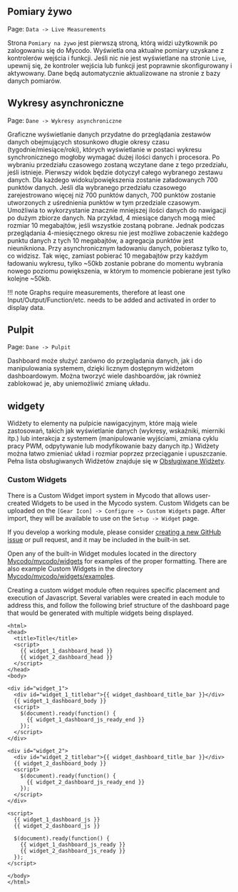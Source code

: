 ## Pomiary żywo

Page\: `Data -> Live Measurements`

Strona `Pomiary na żywo` jest pierwszą stroną, którą widzi użytkownik po zalogowaniu się do Mycodo. Wyświetla ona aktualne pomiary uzyskane z kontrolerów wejścia i funkcji. Jeśli nic nie jest wyświetlane na stronie `Live`, upewnij się, że kontroler wejścia lub funkcji jest poprawnie skonfigurowany i aktywowany. Dane będą automatycznie aktualizowane na stronie z bazy danych pomiarów.

## Wykresy asynchroniczne

Page\: `Dane -> Wykresy asynchroniczne`

Graficzne wyświetlanie danych przydatne do przeglądania zestawów danych obejmujących stosunkowo długie okresy czasu (tygodnie/miesiące/roki), których wyświetlanie w postaci wykresu synchronicznego mogłoby wymagać dużej ilości danych i procesora. Po wybraniu przedziału czasowego zostaną wczytane dane z tego przedziału, jeśli istnieje. Pierwszy widok będzie dotyczył całego wybranego zestawu danych. Dla każdego widoku/powiększenia zostanie załadowanych 700 punktów danych. Jeśli dla wybranego przedziału czasowego zarejestrowano więcej niż 700 punktów danych, 700 punktów zostanie utworzonych z uśrednienia punktów w tym przedziale czasowym. Umożliwia to wykorzystanie znacznie mniejszej ilości danych do nawigacji po dużym zbiorze danych. Na przykład, 4 miesiące danych mogą mieć rozmiar 10 megabajtów, jeśli wszystkie zostaną pobrane. Jednak podczas przeglądania 4-miesięcznego okresu nie jest możliwe zobaczenie każdego punktu danych z tych 10 megabajtów, a agregacja punktów jest nieunikniona. Przy asynchronicznym ładowaniu danych, pobierasz tylko to, co widzisz. Tak więc, zamiast pobierać 10 megabajtów przy każdym ładowaniu wykresu, tylko ~50kb zostanie pobrane do momentu wybrania nowego poziomu powiększenia, w którym to momencie pobierane jest tylko kolejne ~50kb.

!!! note
    Graphs require measurements, therefore at least one Input/Output/Function/etc. needs to be added and activated in order to display data.

## Pulpit

Page\: `Dane -> Pulpit`

Dashboard może służyć zarówno do przeglądania danych, jak i do manipulowania systemem, dzięki licznym dostępnym widżetom dashboardowym. Można tworzyć wiele dashboardów, jak również zablokować je, aby uniemożliwić zmianę układu.

## widgety

Widżety to elementy na pulpicie nawigacyjnym, które mają wiele zastosowań, takich jak wyświetlanie danych (wykresy, wskaźniki, mierniki itp.) lub interakcja z systemem (manipulowanie wyjściami, zmiana cyklu pracy PWM, odpytywanie lub modyfikowanie bazy danych itp.) Widżety można łatwo zmieniać układ i rozmiar poprzez przeciąganie i upuszczanie. Pełna lista obsługiwanych Widżetów znajduje się w [Obsługiwane Widżety](Supported-Widgets.md).

### Custom Widgets

There is a Custom Widget import system in Mycodo that allows user-created Widgets to be used in the Mycodo system. Custom Widgets can be uploaded on the `[Gear Icon] -> Configure -> Custom Widgets` page. After import, they will be available to use on the `Setup -> Widget` page.

If you develop a working module, please consider [creating a new GitHub issue](https://github.com/kizniche/Mycodo/issues/new?assignees=&labels=&template=feature-request.md&title=New%20Module) or pull request, and it may be included in the built-in set.

Open any of the built-in Widget modules located in the directory [Mycodo/mycodo/widgets](https://github.com/kizniche/Mycodo/tree/master/mycodo/widgets/) for examples of the proper formatting. There are also example Custom Widgets in the directory [Mycodo/mycodo/widgets/examples](https://github.com/kizniche/Mycodo/tree/master/mycodo/widgets/examples).

Creating a custom widget module often requires specific placement and execution of Javascript. Several variables were created in each module to address this, and follow the following brief structure of the dashboard page that would be generated with multiple widgets being displayed.

```angular2html
<html>
<head>
  <title>Title</title>
  <script>
    {{ widget_1_dashboard_head }}
    {{ widget_2_dashboard_head }}
  </script>
</head>
<body>

<div id="widget_1">
  <div id="widget_1_titlebar">{{ widget_dashboard_title_bar }}</div>
  {{ widget_1_dashboard_body }}
  <script>
    $(document).ready(function() {
      {{ widget_1_dashboard_js_ready_end }}
    });
  </script>
</div>

<div id="widget_2">
  <div id="widget_2_titlebar">{{ widget_dashboard_title_bar }}</div>
  {{ widget_2_dashboard_body }}
  <script>
    $(document).ready(function() {
      {{ widget_2_dashboard_js_ready_end }}
    });
  </script>
</div>

<script>
  {{ widget_1_dashboard_js }}
  {{ widget_2_dashboard_js }}

  $(document).ready(function() {
    {{ widget_1_dashboard_js_ready }}
    {{ widget_2_dashboard_js_ready }}
  });
</script>

</body>
</html>
```
